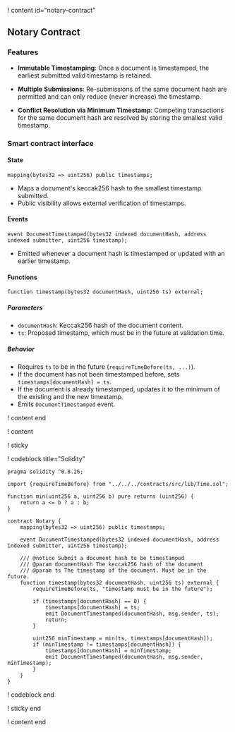 ! content id="notary-contract"

## Notary Contract

### Features

- **Immutable Timestamping**: Once a document is timestamped, the earliest submitted valid timestamp is retained.

- **Multiple Submissions**: Re-submissions of the same document hash are permitted and can only reduce (never increase)
  the timestamp.

- **Conflict Resolution via Minimum Timestamp**: Competing transactions for the same document hash are resolved by
  storing the smallest valid timestamp.

### Smart contract interface

#### State

```solidity
mapping(bytes32 => uint256) public timestamps;
```

- Maps a document's keccak256 hash to the smallest timestamp submitted.
- Public visibility allows external verification of timestamps.

#### Events

```solidity
event DocumentTimestamped(bytes32 indexed documentHash, address indexed submitter, uint256 timestamp);
```

- Emitted whenever a document hash is timestamped or updated with an earlier timestamp.

#### Functions

```solidity
function timestamp(bytes32 documentHash, uint256 ts) external;
```

##### Parameters

- `documentHash`: Keccak256 hash of the document content.
- `ts`: Proposed timestamp, which must be in the future at validation time.

##### Behavior

- Requires `ts` to be in the future (`requireTimeBefore(ts, ...)`).
- If the document has not been timestamped before, sets `timestamps[documentHash] = ts`.
- If the document is already timestamped, updates it to the minimum of the existing and the new timestamp.
- Emits `DocumentTimestamped` event.

! content end

! content

! sticky

! codeblock title="Solidity"

```solidity
pragma solidity ^0.8.26;

import {requireTimeBefore} from "../../../contracts/src/lib/Time.sol";

function min(uint256 a, uint256 b) pure returns (uint256) {
    return a <= b ? a : b;
}

contract Notary {
    mapping(bytes32 => uint256) public timestamps;

    event DocumentTimestamped(bytes32 indexed documentHash, address indexed submitter, uint256 timestamp);

    /// @notice Submit a document hash to be timestamped
    /// @param documentHash The keccak256 hash of the document
    /// @param ts The timestamp of the document. Must be in the future.
    function timestamp(bytes32 documentHash, uint256 ts) external {
        requireTimeBefore(ts, "timestamp must be in the future");

        if (timestamps[documentHash] == 0) {
            timestamps[documentHash] = ts;
            emit DocumentTimestamped(documentHash, msg.sender, ts);
            return;
        }

        uint256 minTimestamp = min(ts, timestamps[documentHash]);
        if (minTimestamp != timestamps[documentHash]) {
            timestamps[documentHash] = minTimestamp;
            emit DocumentTimestamped(documentHash, msg.sender, minTimestamp);
        }
    }
}
```

! codeblock end

! sticky end

! content end
